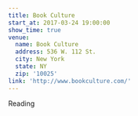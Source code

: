 ```yaml
---
title: Book Culture
start_at: 2017-03-24 19:00:00
show_time: true
venue:
  name: Book Culture
  address: 536 W. 112 St.
  city: New York
  state: NY
  zip: '10025'
link: 'http://www.bookculture.com/'
---
```



Reading